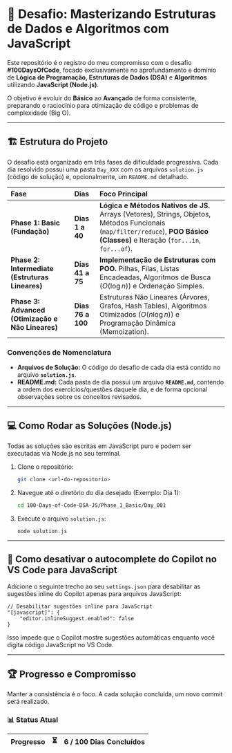 # 🎯 Desafio: Masterizando Estruturas de Dados e Algoritmos com JavaScript

Este repositório é o registro do meu compromisso com o desafio **#100DaysOfCode**, focado exclusivamente no aprofundamento e domínio de **Lógica de Programação, Estruturas de Dados (DSA)** e **Algoritmos** utilizando **JavaScript (Node.js)**.

O objetivo é evoluir do **Básico** ao **Avançado** de forma consistente, preparando o raciocínio para otimização de código e problemas de complexidade (Big O).

---

## 🏗 Estrutura do Projeto

O desafio está organizado em três fases de dificuldade progressiva. Cada dia resolvido possui uma pasta `Day_XXX` com os arquivos `solution.js` (código de solução) e, opcionalmente, um `README.md` detalhado.

| Fase | Dias | Foco Principal |
| :--- | :--- | :--- |
| **Phase 1: Basic (Fundação)** | **Dias 1 a 40** | **Lógica e Métodos Nativos de JS.** Arrays (Vetores), Strings, Objetos, Métodos Funcionais (`map/filter/reduce`), **POO Básico (Classes)** e Iteração (`for...in`, `for...of`). |
| **Phase 2: Intermediate (Estruturas Lineares)** | **Dias 41 a 75** | **Implementação de Estruturas com POO.** Pilhas, Filas, Listas Encadeadas, Algoritmos de Busca ($O(\log n)$) e Ordenação Simples. |
| **Phase 3: Advanced (Otimização e Não Lineares)** | **Dias 76 a 100** | Estruturas Não Lineares (Árvores, Grafos, Hash Tables), Algoritmos Otimizados ($O(n \log n)$) e Programação Dinâmica (Memoization). |


### Convenções de Nomenclatura

* **Arquivos de Solução:** O código do desafio de cada dia está contido no arquivo **`solution.js`**.
* **README.md:** Cada pasta de dia possui um arquivo **`README.md`**, contendo a ordem dos exercícios/questões daquele dia, e de forma opcional observações sobre os conceitos revisados.

---

## 💻 Como Rodar as Soluções (Node.js)

Todas as soluções são escritas em JavaScript puro e podem ser executadas via Node.js no seu terminal.

1.  Clone o repositório:
    ```bash
    git clone <url-do-repositorio>
    ```
2.  Navegue até o diretório do dia desejado (Exemplo: Dia 1):
    ```bash
    cd 100-Days-of-Code-DSA-JS/Phase_1_Basic/Day_001
    ```
3.  Execute o arquivo `solution.js`:
    ```bash
    node solution.js
    ```

---

## 🚫 Como desativar o autocomplete do Copilot no VS Code para JavaScript

Adicione o seguinte trecho ao seu `settings.json` para desabilitar as sugestões inline do Copilot apenas para arquivos JavaScript:

```jsonc
// Desabilitar sugestões inline para JavaScript
"[javascript]": {
    "editor.inlineSuggest.enabled": false
}
```

Isso impede que o Copilot mostre sugestões automáticas enquanto você digita código JavaScript no VS Code.

---

## 🏆 Progresso e Compromisso

Manter a consistência é o foco. A cada solução concluída, um novo commit será realizado.

### 📊 Status Atual

| Progresso | ⏳ | 6 / 100 Dias Concluídos |
| :--- | :--- | :--- |
